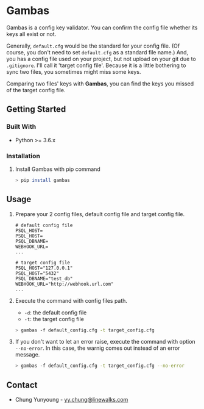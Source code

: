 # Gambas
Gambas is a config key validator. You can confirm the config file whether its keys all exist or not.

Generally, `default.cfg` would be the standard for your config file. (Of course, you don't need to set `default.cfg` as a standard file name.) And, you has a config file used on your project, but not upload on your git due to `.gitignore`. I'll call it 'target config file'. Because it is a little bothering to sync two files, you sometimes might miss some keys.

Comparing two files' keys with **Gambas**, you can find the keys you missed of the target config file.

## Getting Started
### Built With
- Python >= 3.6.x

### Installation

1. Install Gambas with pip command
    ```sh
    > pip install gambas
    ```

## Usage

1. Prepare your 2 config files, default config file and target config file.
    ```
    # default config file
    PSQL_HOST=
    PSQL_HOST=
    PSQL_DBNAME=
    WEBHOOK_URL=
    ...
    ```
    ```
    # target config file
    PSQL_HOST="127.0.0.1"
    PSQL_HOST="5432"
    PSQL_DBNAME="test_db"
    WEBHOOK_URL="http://webhook.url.com"
    ...
    ```

2. Execute the command with config files path. 

    - `-d`: the default config file
    - `-t`: the target config file
    ```sh
    > gambas -f default_config.cfg -t target_config.cfg
    ```

3. If you don't want to let an error raise, execute the command with option `--no-error`. In this case, the warnig comes out instead of an error message.
    ```sh
    > gambas -f default_config.cfg -t target_config.cfg --no-error
    ```

## Contact
- Chung Yunyoung - yy.chung@linewalks.com
